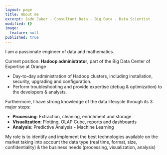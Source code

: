 ```yaml
---
layout: page
title: About me
excerpt: Jade Jaber - Consultant Data - Big Data - Data Scientist
modified: {}
image:
  feature: null
published: true
---
```

I am a passionate engineer of data and mathematics.

Current position: **Hadoop administrator**, part of the Big Data Center of Expertise at Orange
- Day-to-day administration of Hadoop clusters, including installation, security, upgrading and configuration.
- Perform troubleshooting and provide expertise (debug & optimization) to the developers & analysts.


Furthermore, I have strong knowledge of the data lifecycle through its 3 major steps:
- **Processing**: Extraction, cleaning, enrichment and storage 
- **Visualization**: Plotting, OLAP Cube, reports and dashboards 
- **Analysis**: Predictive Analysis - Machine Learning


My role is to identify and implement the best technologies available on the market taking into account the data type (real time, format, size, confidentiality) & the business needs (processing, visualization,  analysis)
